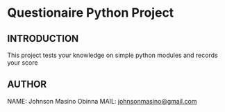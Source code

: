 # Questionaire Python Project

## INTRODUCTION
This project tests your knowledge on simple python modules and records your score

## AUTHOR
NAME: Johnson Masino Obinna
MAIL: johnsonmasino@gmail.com
